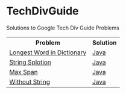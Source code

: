 # TechDivGuide
Solutions to Google Tech Div Guide Problems

<table>
  <tr>
    <th>Problem</th>
    <th>Solution</th>
  </tr>
  
  <tr>
  <td><a href = "https://techdevguide.withgoogle.com/paths/foundational/find-longest-word-in-dictionary-that-subsequence-of-given-string#!">Longest Word in Dictionary</a></td>
  <td><a href = "https://github.com/Nipuni-Wimangsa/TechDivGuide/tree/main/Foundations%20of%20Programming/Longest%20word%20in%20dictionary">Java</a></td>
  </tr>
  
  <tr>
  <td><a href = "https://codingbat.com/prob/p117334">String Splotion</a></td>
  <td><a href = "https://github.com/Nipuni-Wimangsa/TechDivGuide/blob/main/Foundations%20of%20Programming/String%20Splotion/Solution.java">Java</a></td>
  </tr>
  
  <tr>
  <td><a href = "https://codingbat.com/prob/p189576">Max Span</a></td>
  <td><a href = "https://github.com/Nipuni-Wimangsa/TechDivGuide/blob/main/Foundations%20of%20Programming/Max%20Span/Solution.java">Java</a></td>
  </tr>
  
  <tr>
  <td><a href = "https://codingbat.com/prob/p192570">Without String</a></td>
  <td><a href = "https://github.com/Nipuni-Wimangsa/TechDivGuide/blob/main/Foundations%20of%20Programming/WithoutString/withoutString.java">Java</a></td>
  </tr>
  </table>
